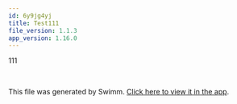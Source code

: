 ```yaml
---
id: 6y9jg4yj
title: Test111
file_version: 1.1.3
app_version: 1.16.0
---
```


<!-- Intro - Do not remove this comment -->
111

<br/>

This file was generated by Swimm. [Click here to view it in the app](http://localhost:5000/repos/Z2l0aHViJTNBJTNBc3ItZXh0ZW5zaW9uJTNBJTNBZG91ZWs=/playlists/6y9jg4yj).
